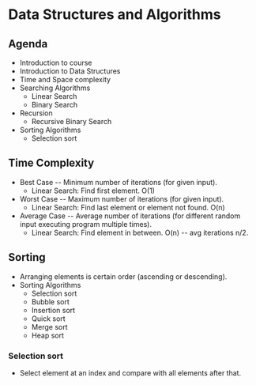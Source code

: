 # Data Structures and Algorithms

## Agenda
* Introduction to course
* Introduction to Data Structures
* Time and Space complexity
* Searching Algorithms
	* Linear Search
	* Binary Search
* Recursion
	* Recursive Binary Search
* Sorting Algorithms
	* Selection sort

## Time Complexity
* Best Case -- Minimum number of iterations (for given input).
	* Linear Search: Find first element. O(1)
* Worst Case -- Maximum number of iterations (for given input).
	* Linear Search: Find last element or element not found. O(n)
* Average Case -- Average number of iterations (for different random input executing program multiple times).
	* Linear Search: Find element in between. O(n) -- avg iterations n/2. 

## Sorting
* Arranging elements is certain order (ascending or descending).
* Sorting Algorithms
	* Selection sort
	* Bubble sort
	* Insertion sort
	* Quick sort
	* Merge sort
	* Heap sort

### Selection sort
* Select element at an index and compare with all elements after that.
